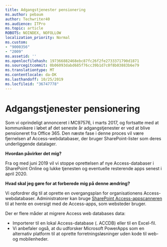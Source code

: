 ```yaml
---
title: Adgangstjenester pensionering
ms.author: pebaum
author: Techwriter40
ms.audience: ITPro
ms.topic: article
ROBOTS: NOINDEX, NOFOLLOW
localization_priority: Normal
ms.custom:
- "9000356"
- "2009"
ms.assetid: ''
ms.openlocfilehash: 197366882468ebc87fc26f2fe2733371790d1871
ms.sourcegitcommit: 0b06093dabd685f76cc39b1d7c0f8b03883b6e79
ms.translationtype: MT
ms.contentlocale: da-DK
ms.lasthandoff: 10/25/2019
ms.locfileid: "36747778"
---
```

# <a name="access-services-retirement"></a>Adgangstjenester pensionering

Som vi oprindeligt annonceret i MC97576, i marts 2017, og fortsatte med at kommunikere i løbet af det seneste år adgangstjenester er ved at blive pensioneret fra Office 365. Den næste fase i denne proces vil være fjernelsen af Access-webdatabaser, der bruger SharePoint-lister som deres underliggende datalager.

**Hvordan påvirker det mig?**

Fra og med juni 2019 vil vi stoppe oprettelsen af nye Access-databaser i SharePoint Online og lukke tjenesten og eventuelle resterende apps senest i april 2020.

**Hvad skal jeg gøre for at forberede mig på denne ændring?**

Vi opfordrer dig til at oprette en overgangsplan for organisationens Access-webdatabaser. Administratorer kan bruge [SharePoint Access-appscanneren](https://github.com/SharePoint/PnP-Tools/tree/master/Solutions/SharePoint.AccessApp.Scanner) til at hente en oversigt med de Access-apps, som websteder bruger.

Der er flere måder at migrere Access web databases data:

- Importerer til en lokal Access-database (. ACCDB) eller til en Excel-fil.
- Vi anbefaler også, at du udforsker Microsoft PowerApps som en alternativ platform til at oprette forretningsløsninger uden kode til web-og mobilenheder.